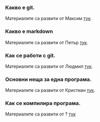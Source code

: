 ### Какво е git.
Материалите са развити от Максим [тук](whatIsGit.md).
### Какво е markdown
Материалите са развити от Петър [тук](whatIsMarkdown.md).
### Как се работи с git.
Материалите са развити от Людмил [тук](basicGitWorkflow.md).
### Основни неща за една програма.
Материалите са развити от Кристиан [тук](thinkingAboutAProgram.md).
### Как се компилира програма.
Материалите са развити от ? [тук](compilingAFirstProgram.md)
